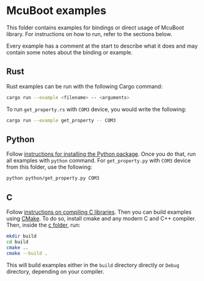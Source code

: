 # McuBoot examples
This folder contains examples for bindings or direct usage of McuBoot library. For instructions on how to run, refer to the sections below.

Every example has a comment at the start to describe what it does and may contain some notes about the binding or example.

## Rust
Rust examples can be run with the following Cargo command:
```bash
cargo run --example <filename> -- <arguments>
```
To run `get_property.rs` with `COM3` device, you would write the following:
```bash
cargo run --example get_property -- COM3
```

## Python
Follow [instructions for installing the Python package](../README.md#building-python-bindings). Once you do that, run all examples with `python` command. For `get_property.py` with `COM3` device from this folder, use the following:
```bash
python python/get_property.py COM3
```

## C
Follow [instructions on compiling C libraries](../README.md#building-c-bindings). Then you can build examples using [CMake](https://cmake.org/). To do so, install cmake and any modern C and C++ compiler. Then, inside the [c folder](c/), run:
```bash
mkdir build
cd build
cmake ..
cmake --build .
```
This will build examples either in the `build` directory directly or `Debug` directory, depending on your compiler.

